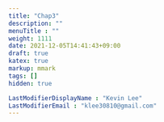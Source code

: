 ```yaml
---
title: "Chap3"
description: ""
menuTitle : ""
weight: 1111
date: 2021-12-05T14:41:43+09:00
draft: true
katex: true
markup: mmark
tags: []
hidden: true

LastModifierDisplayName : "Kevin Lee"
LastModifierEmail : "klee30810@gmail.com"
---
```


